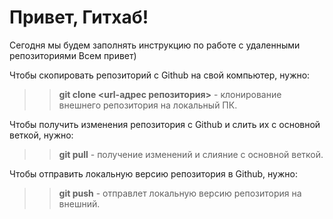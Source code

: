 # Привет, Гитхаб!
Сегодня мы будем заполнять инструкцию по работе с удаленными репозиториями
Всем привет)

Чтобы скопировать репозиторий с Github на свой компьютер, нужно:
>>**git clone <url-адрес репозитория>** - клонирование внешнего репозитория на локальный ПК.

Чтобы получить изменения репозитория с Github и слить их с основной веткой, нужно:
>>**git pull** - получение изменений и слияние с основной веткой.

Чтобы отправить локальную версию репозитория в Github, нужно:
>>**git push** - отправлет локальную версию репозитория на внешний.
